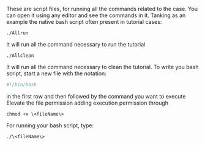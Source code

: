 These are script files, for running all the commands related to the
case. You can open it using any editor and see the commands in it.
Tanking as an example the native bash script often present in tutorial
cases:

```console
./Allrun
```
It will run all the command necessary to run the tutorial

```console
./Allclean 
```
It will run all the command necessary to clean the tutorial.
To write you bash script, start a new file with the notation:

```sh
#!/bin/bash 
```
in the first row and then followed by the command you want to execute
Elevate the file permission adding execution permission through

```console
chmod +x \<fileName\>
```
For running your bash script, type:
```console
./\<fileName\>